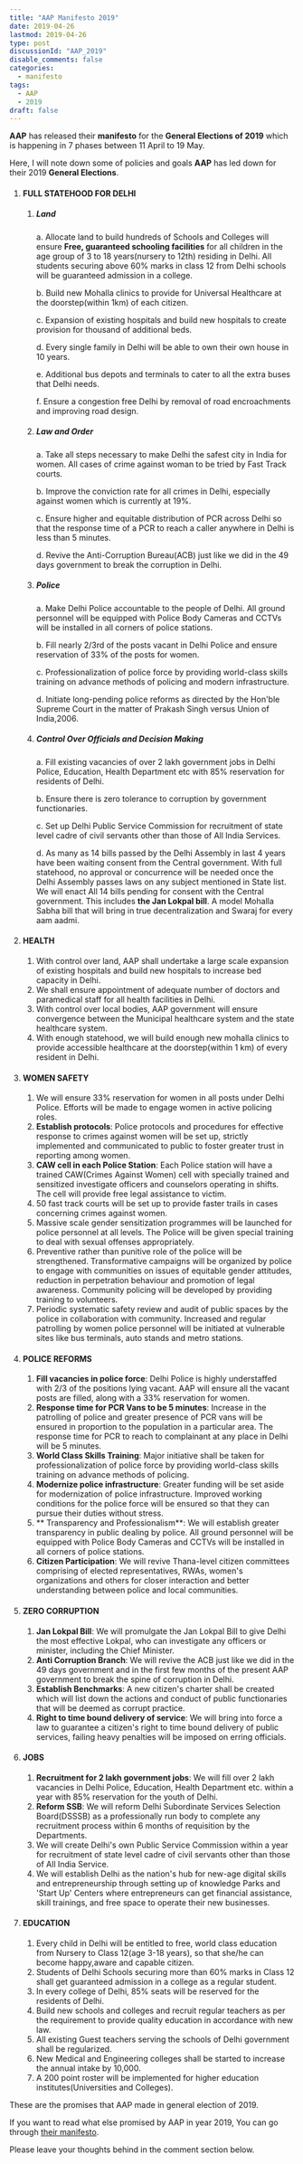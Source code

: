 ```yaml
---
title: "AAP Manifesto 2019"
date: 2019-04-26
lastmod: 2019-04-26
type: post
discussionId: "AAP_2019"
disable_comments: false
categories:
  - manifesto
tags:
  - AAP
  - 2019
draft: false
---
```


**AAP** has released their **manifesto** for the **General Elections of 2019** which is happening in 7 phases between 11 April to 19 May.

Here, I will note down some of policies and goals **AAP** has led down for their 2019 **General Elections**.

1.  #### FULL STATEHOOD FOR DELHI

    1.  ##### Land

        a. Allocate land to build hundreds of Schools and Colleges will ensure
        **Free, guaranteed schooling facilities** for all children in the age group of
        3 to 18 years(nursery to 12th) residing in Delhi.
        All students securing above 60% marks in class 12 from Delhi schools will
        be guaranteed admission in a college.

        b. Build new Mohalla clinics to provide for Universal Healthcare at the doorstep(within 1km) of each citizen.

        c. Expansion of existing hospitals and build new hospitals to create provision for thousand of additional beds.

        d. Every single family in Delhi will be able to own their own house in 10 years.

        e. Additional bus depots and terminals to cater to all the extra buses that Delhi needs.

        f. Ensure a congestion free Delhi by removal of road encroachments and improving road design.

    2.  ##### Law and Order

        a. Take all steps necessary to make Delhi the safest city in India for women. All cases of crime against woman to be tried by Fast Track courts.

        b. Improve the conviction rate for all crimes in Delhi, especially against women which is currently at 19%.

        c. Ensure higher and equitable distribution of PCR across Delhi so that the response time of a PCR to reach a caller anywhere in Delhi is less than 5 minutes.

        d. Revive the Anti-Corruption Bureau(ACB) just like we did in the 49 days government to break the corruption in Delhi.

    3.  ##### Police

        a. Make Delhi Police accountable to the people of Delhi. All ground personnel will be equipped with Police Body Cameras and CCTVs will be installed in all corners of police stations.

        b. Fill nearly 2/3rd of the posts vacant in Delhi Police and ensure reservation of 33% of the posts for women.

        c. Professionalization of police force by providing world-class skills training on advance methods of policing and modern infrastructure.

        d. Initiate long-pending police reforms as directed by the Hon'ble Supreme Court in the matter of Prakash Singh versus Union of India,2006.

    4.  ##### Control Over Officials and Decision Making

        a. Fill existing vacancies of over 2 lakh government jobs in Delhi Police, Education, Health Department etc with 85% reservation for residents of Delhi.

        b. Ensure there is zero tolerance to corruption by government functionaries.

        c. Set up Delhi Public Service Commission for recruitment of state level cadre of civil servants other than those of All India Services.

        d. As many as 14 bills passed by the Delhi Assembly in last 4 years have been waiting consent from the Central government. With full statehood, no approval or concurrence will be needed once the Delhi Assembly passes laws on any subject mentioned in State list. We will enact All 14 bills pending for consent with the Central government. This includes **the Jan Lokpal bill**.
        A model Mohalla Sabha bill that will bring in true decentralization and Swaraj for every aam aadmi.

2.  #### HEALTH

    1. With control over land, AAP shall undertake a large scale expansion of existing hospitals and build new hospitals to increase bed capacity in Delhi.
    2. We shall ensure appointment of adequate number of doctors and paramedical staff for all health facilities in Delhi.
    3. With control over local bodies, AAP government will ensure convergence between the Municipal healthcare system and the state healthcare system.
    4. With enough statehood, we will build enough new mohalla clinics to provide accessible healthcare at the doorstep(within 1 km) of every resident in Delhi.

3.  #### WOMEN SAFETY

    1. We will ensure 33% reservation for women in all posts under Delhi Police. Efforts will be made to engage women in active policing roles.
    2. **Establish protocols**: Police protocols and procedures for effective response to crimes against women will be set up, strictly implemented and communicated to public to foster greater trust in reporting among women.
    3. **CAW cell in each Police Station**: Each Police station will have a trained CAW(Crimes Against Women) cell with specially trained and sensitized investigate officers and counselors operating in shifts. The cell will provide free legal assistance to victim.
    4. 50 fast track courts will be set up to provide faster trails in cases concerning crimes against women.
    5. Massive scale gender sensitization programmes will be launched for police personnel at all levels. The Police will be given special training to deal with sexual offenses appropriately.
    6. Preventive rather than punitive role of the police will be strengthened. Transformative campaigns will be organized by police to engage with communities on issues of equitable gender attitudes, reduction in perpetration behaviour and promotion of legal awareness. Community policing will be developed by providing training to volunteers.
    7. Periodic systematic safety review and audit of public spaces by the police in collaboration with community. Increased and regular patrolling by women police personnel will be initiated at vulnerable sites like bus terminals, auto stands and metro stations.

4.  #### POLICE REFORMS

    1. **Fill vacancies in police force**: Delhi Police is highly understaffed with 2/3 of the positions lying vacant. AAP will ensure all the vacant posts are filled, along with a 33% reservation for women.
    2. **Response time for PCR Vans to be 5 minutes**: Increase in the patrolling of police and greater presence of PCR vans will be ensured in proportion to the population in a particular area. The response time for PCR to reach to complainant at any place in Delhi will be 5 minutes.
    3. **World Class Skills Training**: Major initiative shall be taken for professionalization of police force by providing world-class skills training on advance methods of policing.
    4. **Modernize police infrastructure**: Greater funding will be set aside for modernization of police infrastructure. Improved working conditions for the police force will be ensured so that they can pursue their duties without stress.
    5. ** Transparency and Professionalism**: We will establish greater transparency in public dealing by police. All ground personnel will be equipped with Police Body Cameras and CCTVs will be installed in all corners of police stations.
    6. **Citizen Participation**: We will revive Thana-level citizen committees comprising of elected representatives, RWAs, women's organizations and others for closer interaction and better understanding between police and local communities.

5.  #### ZERO CORRUPTION

    1. **Jan Lokpal Bill**: We will promulgate the Jan Lokpal Bill to give Delhi the most effective Lokpal, who can investigate any officers or minister, including the Chief Minister.
    2. **Anti Corruption Branch**: We will revive the ACB just like we did in the 49 days government and in the first few months of the present AAP government to break the spine of corruption in Delhi.
    3. **Establish Benchmarks**: A new citizen's charter shall be created which will list down the actions and conduct of public functionaries that will be deemed as corrupt practice.
    4. **Right to time bound delivery of service**: We will bring into force a law to guarantee a citizen's right to time bound delivery of public services, failing heavy penalties will be imposed on erring officials.

6.  #### JOBS

    1. **Recruitment for 2 lakh government jobs**: We will fill over 2 lakh vacancies in Delhi Police, Education, Health Department etc. within a year with 85% reservation for the youth of Delhi.
    2. **Reform SSB**: We will reform Delhi Subordinate Services Selection Board(DSSSB) as a professionally run body to complete any recruitment process within 6 months of requisition by the Departments.
    3. We will create Delhi's own Public Service Commission within a year for recruitment of state level cadre of civil servants other than those of All India Service.
    4. We will establish Delhi as the nation's hub for new-age digital skills and entrepreneurship through setting up of knowledge Parks and 'Start Up' Centers where entrepreneurs can get financial assistance, skill trainings, and free space to operate their new businesses.

7.  #### EDUCATION
    1. Every child in Delhi will be entitled to free, world class education from Nursery to Class 12(age 3-18 years), so that she/he can become happy,aware and capable citizen.
    2. Students of Delhi Schools securing more than 60% marks in Class 12 shall get guaranteed admission in a college as a regular student.
    3. In every college of Delhi, 85% seats will be reserved for the residents of Delhi.
    4. Build new schools and colleges and recruit regular teachers as per the requirement to provide quality education in accordance with new law.
    5. All existing Guest teachers serving the schools of Delhi government shall be regularized.
    6. New Medical and Engineering colleges shall be started to increase the annual intake by 10,000.
    7. A 200 point roster will be implemented for higher education institutes(Universities and Colleges).

These are the promises that AAP made in general election of 2019.

If you want to read what else promised by AAP in year 2019, You can go through [their manifesto][1].

Please leave your thoughts behind in the comment section below.

[1]: https://s3.ap-south-1.amazonaws.com/thepolicy/manifesto/AAP_manifesto_2019.pdf
